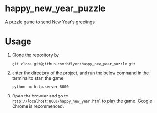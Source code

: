 # happy_new_year_puzzle
A puzzle game to send New Year's greetings

# Usage
1. Clone the repository by 
   ```
   git clone git@github.com:bflyer/happy_new_year_puzzle.git
   ```

2. enter the directory of the project, and run the below command in the terminal to start the game
   ```
   python -m http.server 8000
   ```

3. Open the browser and go to `http://localhost:8000/happy_new_year.html` to play the game. Google Chrome is recommended.